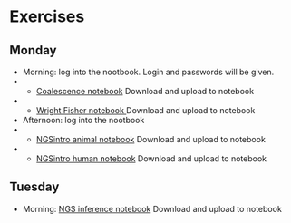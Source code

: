 # Exercises

## Monday
- Morning: log into the nootbook. Login and passwords will be given.
- - [Coalescence notebook](Day1_morning_CoalTutorial.ipynb) Download and upload to notebook
- - [Wright Fisher notebook ](Day1_morning_WrightFisherTutorial.ipynb) Download and upload to notebook
- Afternoon: log into the nootbook
- - [NGSintro animal notebook](Day1_afternoon_NGSintro_animal.ipynb) Download and upload to notebook
- - [NGSintro human notebook](Day1_afternoon_NGSintro_human.ipynb) Download and upload to notebook


## Tuesday
- Morning: [NGS inference notebook](Day2_NGS_inference.ipynb) Download and upload to notebook
<!-- 
- Afternoon: [Admixture inference notebook](admixExercise_popgen24.ipynb) Download and upload to notebook
- - Solutions: [Solutions to the exercises](AdmixtureSolutions2024.pdf)
 

## Wednessday
- morning: [PCA from NGS](summer2024-PCA.ipynb)
 - - [Bonus PCA with called genotypes](summer2024-PCA-CalledGenotypes.ipynb)
- Afternoon: [D/f statistics and ancient geneflow notebook](f_stats.ipynb)
## Thursday
- Morning: [Finestructure notebook](ChromoPainterFineSTRUCTUREPractical.ipynb) Download and upload to notebook
- - Solutions: [Solutions to the exercises](CopenhagenPopgenWorkshop2024_ChromoPainterFineSTRUCTUREPracticalSOLN.pdf)
- Afternoon: [Detecting genomic regions under (positive) selection](SelectionScans.ipynb) Download and upload to notebook

## Friday
- Morning: [Dating admixture notebook](DatingAdmixture.ipynb) Download and upload to notebook
- - Solutions: [Solutions to the exercises](CopenhagenPopgenWorkshop2024_DatingAdmixturePracticalSOLN.pdf)
- Afternoon: [Demography Inference](summer2024-PSMC_tutorial_2024.ipynb) Download and upload to notebook
 -->
